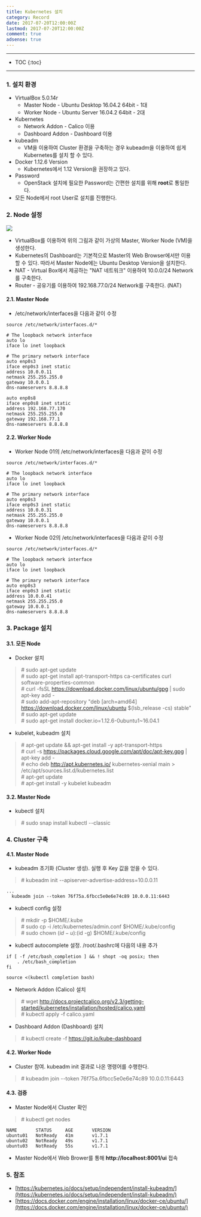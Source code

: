 ```yaml
---
title: Kubernetes 설치
category: Record
date: 2017-07-20T12:00:00Z
lastmod: 2017-07-20T12:00:00Z
comment: true
adsense: true
---
```


***

* TOC
{:toc}

***

### 1. 설치 환경

* VirtualBox 5.0.14r
  * Master Node - Ubuntu Desktop 16.04.2 64bit - 1대
  * Worker Node - Ubuntu Server 16.04.2 64bit - 2대
* Kubernetes
  * Network Addon - Calico 이용
  * Dashboard Addon - Dashboard 이용
* kubeadm
  * VM을 이용하여 Cluster 환경을 구축하는 경우 kubeadm을 이용하여 쉽게 Kubernetes를 설치 할 수 있다.
* Docker 1.12.6 Version
  * Kubernetes에서 1.12 Version을 권장하고 있다.
* Password
  * OpenStack 설치에 필요한 Password는 간편한 설치를 위해 **root**로 통일한다.
* 모든 Node에서 root User로 설치를 진행한다.

### 2. Node 설정

![]({{site.baseurl}}/images/record/Kubernetes_Install/Node_Setting.PNG)

* VirtualBox를 이용하여 위의 그림과 같이 가상의 Master, Worker Node (VM)을 생성한다.
* Kubernetes의 Dashboard는 기본적으로 Master의 Web Browser에서만 이용할 수 있다. 따라서 Master Node에는 Ubuntu Desktop Version을 설치한다.
* NAT - Virtual Box에서 제공하는 "NAT 네트워크" 이용하여 10.0.0/24 Network를 구축한다.
* Router - 공유기를 이용하여 192.168.77.0/24 Network를 구축한다. (NAT)

#### 2.1. Master Node

* /etc/network/interfaces을 다음과 같이 수정

~~~
source /etc/network/interfaces.d/*

# The loopback network interface
auto lo
iface lo inet loopback

# The primary network interface
auto enp0s3
iface enp0s3 inet static
address 10.0.0.11
netmask 255.255.255.0
gateway 10.0.0.1
dns-nameservers 8.8.8.8

auto enp0s8
iface enp0s8 inet static
address 192.168.77.170
netmask 255.255.255.0
gateway 192.168.77.1
dns-nameservers 8.8.8.8
~~~

#### 2.2. Worker Node

* Worker Node 01의 /etc/network/interfaces을 다음과 같이 수정

~~~
source /etc/network/interfaces.d/*

# The loopback network interface
auto lo
iface lo inet loopback

# The primary network interface
auto enp0s3
iface enp0s3 inet static
address 10.0.0.31
netmask 255.255.255.0
gateway 10.0.0.1
dns-nameservers 8.8.8.8
~~~

* Worker Node 02의 /etc/network/interfaces을 다음과 같이 수정

~~~
source /etc/network/interfaces.d/*

# The loopback network interface
auto lo
iface lo inet loopback

# The primary network interface
auto enp0s3
iface enp0s3 inet static
address 10.0.0.41
netmask 255.255.255.0
gateway 10.0.0.1
dns-nameservers 8.8.8.8
~~~

### 3. Package 설치

#### 3.1. 모든 Node

* Docker 설치

> \# sudo apt-get update <br>
> \# sudo apt-get install apt-transport-https ca-certificates curl software-properties-common <br>
> \# curl -fsSL https://download.docker.com/linux/ubuntu/gpg | sudo apt-key add - <br>
> \# sudo add-apt-repository "deb [arch=amd64] https://download.docker.com/linux/ubuntu $(lsb_release -cs) stable" <br>
> \# sudo apt-get update <br>
> \# sudo apt-get install docker.io=1.12.6-0ubuntu1~16.04.1

* kubelet, kubeadm 설치

> \# apt-get update && apt-get install -y apt-transport-https <br>
> \# curl -s https://packages.cloud.google.com/apt/doc/apt-key.gpg | apt-key add - <br>
> \# echo deb http://apt.kubernetes.io/ kubernetes-xenial main > /etc/apt/sources.list.d/kubernetes.list <br>
> \# apt-get update <br>
> \# apt-get install -y kubelet kubeadm

#### 3.2. Master Node

* kubectl 설치

> \# sudo snap install kubectl --classic

### 4. Cluster 구축

#### 4.1. Master Node

* kubeadm 초기화 (Cluster 생성). 실행 후 Key 값을 얻을 수 있다.

> \# kubeadm init --apiserver-advertise-address=10.0.0.11

~~~
...
  kubeadm join --token 76f75a.6fbcc5e0e6e74c89 10.0.0.11:6443
~~~

* kubectl config 설정

> \# mkdir -p $HOME/.kube <br>
> \# sudo cp -i /etc/kubernetes/admin.conf $HOME/.kube/config <br>
> \# sudo chown $(id -u):$(id -g) $HOME/.kube/config <br>

* kubectl autocomplete 설정. /root/.bashrc에 다음의 내용 추가

~~~
if [ -f /etc/bash_completion ] && ! shopt -oq posix; then
    . /etc/bash_completion
fi

source <(kubectl completion bash)
~~~

* Network Addon (Calico) 설치

> \# wget http://docs.projectcalico.org/v2.3/getting-started/kubernetes/installation/hosted/calico.yaml <br>
> \# kubectl apply -f calico.yaml

* Dashboard Addon (Dashboard) 설치

> \# kubectl create -f https://git.io/kube-dashboard

#### 4.2. Worker Node

* Cluster 참여. kubeadm init 결과로 나온 명령어를 수행한다.

> \# kubeadm join --token 76f75a.6fbcc5e0e6e74c89 10.0.0.11:6443

#### 4.3. 검증

* Master Node에서 Cluster 확인

> \# kubectl get nodes

~~~
NAME       STATUS     AGE       VERSION
ubuntu01   NotReady   41m       v1.7.1
ubuntu02   NotReady   49s       v1.7.1
ubuntu03   NotReady   55s       v1.7.1
~~~

* Master Node에서 Web Brower를 통해 **http://localhost:8001/ui** 접속

### 5. 참조

* [https://kubernetes.io/docs/setup/independent/install-kubeadm/](https://kubernetes.io/docs/setup/independent/install-kubeadm/)
* [https://docs.docker.com/engine/installation/linux/docker-ce/ubuntu/](https://docs.docker.com/engine/installation/linux/docker-ce/ubuntu/)
